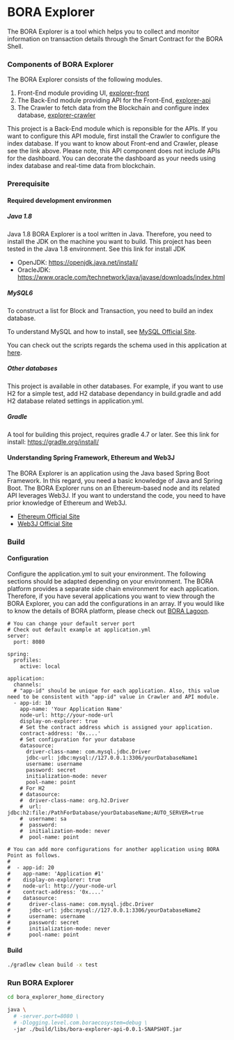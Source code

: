 # BORA Explorer
The BORA Explorer is a tool which helps you to collect and monitor information on transaction details through the Smart Contract for the BORA Shell.


### Components of BORA Explorer
The BORA Explorer consists of the following modules.
1. Front-End module providing UI, [explorer-front](https://github.com/BoraEcosystem/explorer-front) 
2. The Back-End module providing API for the Front-End, [explorer-api](https://github.com/BoraEcosystem/explorer-api)
3. The Crawler to fetch data from the Blockchain and configure index database, [explorer-crawler](https://github.com/BoraEcosystem/explorer-crawler)

This project is a Back-End module which is reponsible for the APIs. If you want to configure this API module, first install the Crawler to configure the index database. If you want to know about Front-end and Crawler, please see the link above.
Please note, this API component does not include APIs for the dashboard. You can decorate the dashboard as your needs using index database and real-time data from blockchain. 

### Prerequisite
#### Required development environmen
##### Java 1.8
Java 1.8 BORA Explorer is a tool written in Java. Therefore, you need to install the JDK on the machine you want to build. This project has been tested in the Java 1.8 environment.
See this link for install JDK
- OpenJDK: https://openjdk.java.net/install/
- OracleJDK: https://www.oracle.com/technetwork/java/javase/downloads/index.html

##### MySQL6
To construct a list for Block and Transaction, you need to build an index database. 

To understand MySQL and how to install, see [MySQL Official Site](https://www.mysql.com/products/community/).

You can check out the scripts regards the schema used in this application at [here](https://github.com/BoraEcosystem/explorer-crawler/blob/master/src/main/resources/schema.sql).

##### Other databases
This project is available in other databases. For example, if you want to use H2 for a simple test, add H2 database dependancy in build.gradle and add H2 database related settings in application.yml.

##### Gradle
A tool for building this project, requires gradle 4.7 or later.
See this link for install: https://gradle.org/install/

#### Understanding Spring Framework, Ethereum and Web3J
The BORA Explorer is an application using the Java based Spring Boot Framework. In this regard, you need a basic knowledge of Java and Spring Boot. The BORA Explorer runs on an Ethereum-based node and its related API leverages Web3J. If you want to understand the code, you need to have prior knowledge of Ethereum and Web3J.
- [Ethereum Official Site](https://ethereum.org/)
- [Web3J Official Site](https://web3j.readthedocs.io/en/latest/)
 
### Build
#### Configuration
Configure the application.yml to suit your environment. The following sections should be adapted depending on your environment. The BORA platform provides a separate side chain environment for each application. Therefore, if you have several applications you want to view through the BORA Explorer, you can add the configurations in an array.
If you would like to know the details of BORA platform, please check out [BORA Lagoon](https://developer.bora-lagoon.com/).

```
# You can change your default server port
# Check out default example at application.yml
server:
  port: 8080

spring:
  profiles:
    active: local

application:
  channels:
  # "app-id" should be unique for each application. Also, this value need to be consistent with "app-id" value in Crawler and API module.
  - app-id: 10 
    app-name: 'Your Application Name'
    node-url: http://your-node-url
    display-on-explorer: true
    # Set the contract address which is assigned your application.
    contract-address: '0x....'
    # Set configuration for your database 
    datasource:
      driver-class-name: com.mysql.jdbc.Driver
      jdbc-url: jdbc:mysql://127.0.0.1:3306/yourDatabaseName1
      username: username
      password: secret
      initialization-mode: never
      pool-name: point
    # For H2
    # datasource:
    #  driver-class-name: org.h2.Driver
    #  url: jdbc:h2:file:/PathForDatabase/yourDatabaseName;AUTO_SERVER=true
    #  username: sa
    #  password: 
    #  initialization-mode: never
    #  pool-name: point
    
# You can add more configurations for another application using BORA Point as follows.
# 
#  - app-id: 20
#    app-name: 'Application #1'
#    display-on-explorer: true
#    node-url: http://your-node-url
#    contract-address: '0x....'
#    datasource:
#      driver-class-name: com.mysql.jdbc.Driver
#      jdbc-url: jdbc:mysql://127.0.0.1:3306/yourDatabaseName2
#      username: username
#      password: secret
#      initialization-mode: never
#      pool-name: point

```

#### Build 

```sh
./gradlew clean build -x test
```

### Run BORA Explorer
```sh
cd bora_explorer_home_directory

java \
  # -server.port=8080 \
  # -Dlogging.level.com.boraecosystem=debug \
  -jar ./build/libs/bora-explorer-api-0.0.1-SNAPSHOT.jar
```
